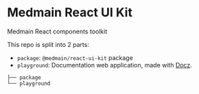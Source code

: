 # Medmain React UI Kit

Medmain React components toolkit

This repo is split into 2 parts:

- `package`: `@medmain/react-ui-kit` package
- `playground`: Documentation web application, made with [Docz](https://docz.site/).

```
├── package
└── playground
```
